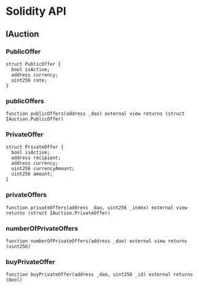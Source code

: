 # Solidity API

## IAuction

### PublicOffer

```solidity
struct PublicOffer {
  bool isActive;
  address currency;
  uint256 rate;
}
```

### publicOffers

```solidity
function publicOffers(address _dao) external view returns (struct IAuction.PublicOffer)
```

### PrivateOffer

```solidity
struct PrivateOffer {
  bool isActive;
  address recipient;
  address currency;
  uint256 currencyAmount;
  uint256 amount;
}
```

### privateOffers

```solidity
function privateOffers(address _dao, uint256 _index) external view returns (struct IAuction.PrivateOffer)
```

### numberOfPrivateOffers

```solidity
function numberOfPrivateOffers(address _dao) external view returns (uint256)
```

### buyPrivateOffer

```solidity
function buyPrivateOffer(address _dao, uint256 _id) external returns (bool)
```

